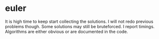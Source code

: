 # euler

It is high time to keep start collecting the solutions. I will not redo previous problems though.
Some solutions may still be bruteforced. I report timings. Algorithms are either obvious 
or are documented in the code. 

